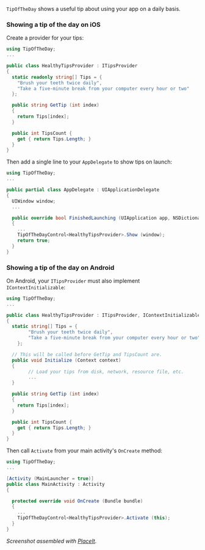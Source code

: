 `TipOfTheDay` shows a useful tip about using your app on a daily basis.

### Showing a tip of the day on iOS

Create a provider for your tips:

```csharp
using TipOfTheDay;
...

public class HealthyTipsProvider : ITipsProvider
{
  static readonly string[] Tips = {
    "Brush your teeth twice daily",
    "Take a five-minute break from your computer every hour or two"
  };

  public string GetTip (int index)
  {
    return Tips[index];
  }

  public int TipsCount {
    get { return Tips.Length; }
  }
}
```

Then add a single line to your `AppDelegate` to show tips on launch:

```csharp
using TipOfTheDay;
...

public partial class AppDelegate : UIApplicationDelegate
{
  UIWindow window;
  ...

  public override bool FinishedLaunching (UIApplication app, NSDictionary options)
  {
    ...
    TipOfTheDayControl<HealthyTipsProvider>.Show (window);
    return true;
  }
}
``` 

### Showing a tip of the day on Android

On Android, your `ITipsProvider` must also implement `IContextInitializable`:

```csharp
using TipOfTheDay;
...

public class HealthyTipsProvider : ITipsProvider, IContextInitializable
{
  static string[] Tips = {
		"Brush your teeth twice daily",
		"Take a five-minute break from your computer every hour or two"
	};

  // This will be called before GetTip and TipsCount are.
  public void Initialize (Context context)
  {
		// Load your tips from disk, network, resource file, etc.
		...
  }

  public string GetTip (int index)
  {
    return Tips[index];
  }

  public int TipsCount {
    get { return Tips.Length; }
  }
}
```

Then call `Activate` from your main activity's `OnCreate` method:

```csharp
using TipOfTheDay;
...

[Activity (MainLauncher = true)]
public class MainActivity : Activity
{

  protected override void OnCreate (Bundle bundle)
  {
    ...
    TipOfTheDayControl<HealthyTipsProvider>.Activate (this);
  }
}
```

*Screenshot assembled with [PlaceIt](http://placeit.breezi.com/).*
